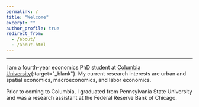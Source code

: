 ```yaml
---
permalink: /
title: "Welcome"
excerpt: ""
author_profile: true
redirect_from: 
  - /about/
  - /about.html
---
```



---


I am a fourth-year economics PhD student at [Columbia University](https://econ.columbia.edu/){:target="_blank"}. My current research interests are urban and spatial economics, macroeconomics, and labor economics. 

Prior to coming to Columbia, I graduated from Pennsylvania State University and was a research assistant at the Federal Reserve Bank of Chicago.





